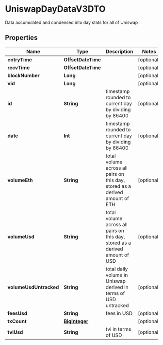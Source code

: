 

# UniswapDayDataV3DTO

Data accumulated and condensed into day stats for all of Uniswap

## Properties

Name | Type | Description | Notes
------------ | ------------- | ------------- | -------------
**entryTime** | **OffsetDateTime** |  |  [optional]
**recvTime** | **OffsetDateTime** |  |  [optional]
**blockNumber** | **Long** |  |  [optional]
**vid** | **Long** |  |  [optional]
**id** | **String** | timestamp rounded to current day by dividing by 86400 |  [optional]
**date** | **Int** | timestamp rounded to current day by dividing by 86400 |  [optional]
**volumeEth** | **String** | total volume across all pairs on this day, stored as a derived amount of ETH |  [optional]
**volumeUsd** | **String** | total volume across all pairs on this day, stored as a derived amount of USD |  [optional]
**volumeUsdUntracked** | **String** | total daily volume in Uniswap derived in terms of USD untracked |  [optional]
**feesUsd** | **String** | fees in USD |  [optional]
**txCount** | [**BigInteger**](BigInteger.md) |  |  [optional]
**tvlUsd** | **String** | tvl in terms of USD |  [optional]



